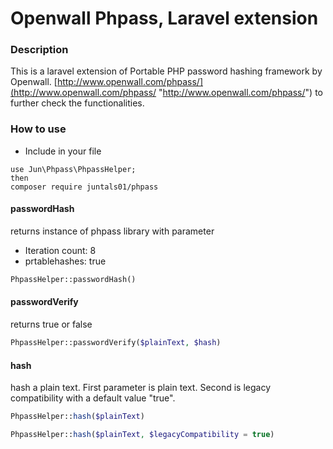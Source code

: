 # Openwall Phpass, Laravel extension

### Description

This is a laravel extension of Portable PHP password hashing framework by Openwall. [http://www.openwall.com/phpass/](http://www.openwall.com/phpass/ "http://www.openwall.com/phpass/") to further check the functionalities.

### How to use

- Include in your file 

```shell
use Jun\Phpass\PhpassHelper;
then
composer require juntals01/phpass
```

#### passwordHash
returns instance of phpass library with parameter
- Iteration count: 8
- prtablehashes: true

```php
PhpassHelper::passwordHash()
```

#### passwordVerify

returns true or false

```php
PhpassHelper::passwordVerify($plainText, $hash)
```

#### hash

hash a plain text. First parameter is plain text. Second is legacy compatibility with a default value "true".

```php
PhpassHelper::hash($plainText)
```

```php
PhpassHelper::hash($plainText, $legacyCompatibility = true)
```